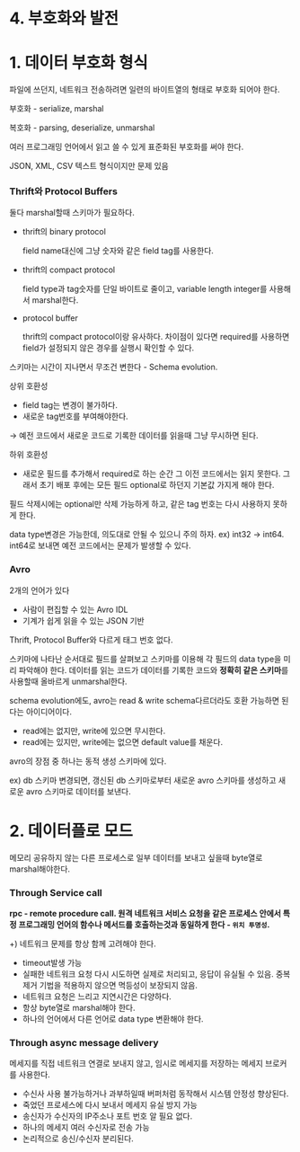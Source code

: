 # 4. 부호화와 발전

# 1. 데이터 부호화 형식

파일에 쓰던지, 네트워크 전송하려면 일련의 바이트열의 형태로 부호화 되어야 한다.

부호화 - serialize, marshal

복호화 - parsing, deserialize, unmarshal

여러 프로그래밍 언어에서 읽고 쓸 수 있게 표준화된 부호화를 써야 한다.

JSON, XML, CSV 텍스트 형식이지만 문제 있음

### Thrift와 Protocol Buffers

둘다 marshal할때 스키마가 필요하다.

- thrift의 binary protocol
    
    field name대신에 그냥 숫자와 같은 field tag를 사용한다. 
    
- thrift의 compact protocol
    
    field type과 tag숫자를 단일 바이트로 줄이고, variable length integer를 사용해서 marshal한다.
    
- protocol buffer
    
    thrift의 compact protocol이랑 유사하다. 차이점이 있다면 required를 사용하면 field가 설정되지 않은 경우를 실행시 확인할 수 있다.
    

스키마는 시간이 지나면서 무조건 변한다 - Schema evolution. 

상위 호환성

- field tag는 변경이 불가하다.
- 새로운 tag번호를 부여해야한다.

→ 예전 코드에서 새로운 코드로 기록한 데이터를 읽을때 그냥 무시하면 된다.

하위 호환성

- 새로운 필드를 추가해서 required로 하는 순간 그 이전 코드에서는 읽지 못한다. 그래서 초기 배포 후에는 모든 필드 optional로 하던지 기본값 가지게 해야 한다.

필드 삭제시에는 optional만 삭제 가능하게 하고, 같은 tag 번호는 다시 사용하지 못하게 한다.

data type변경은 가능한데, 의도대로 안될 수 있으니 주의 하자. ex) int32 → int64. int64로 보내면 예전 코드에서는 문제가 발생할 수 있다.

### Avro

2개의 언어가 있다

- 사람이 편집할 수 있는 Avro IDL
- 기계가 쉽게 읽을 수 있는 JSON 기반

Thrift, Protocol Buffer와 다르게 태그 번호 없다.

스키마에 나타난 순서대로 필드를 살펴보고 스키마를 이용해 각 필드의 data type을 미리 파악해야 한다. 데이터를 읽는 코드가 데이터를 기록한 코드와 **정확히 같은 스키마**를 사용할때 올바르게 unmarshal한다.

schema evolution에도, avro는 read & write schema다르더라도 호환 가능하면 된다는 아이디어이다. 

- read에는 없지만, write에 있으면 무시한다.
- read에는 있지만, write에는 없으면 default value를 채운다.

avro의 장점 중 하나는 동적 생성 스키마에 있다.

ex) db 스키마 변경되면, 갱신된 db 스키마로부터 새로운 avro 스키마를 생성하고 새로운 avro 스키마로 데이터를 보낸다.

# 2. 데이터플로 모드

메모리 공유하지 않는 다른 프로세스로 일부 데이터를 보내고 싶을때 byte열로 marshal해야한다.

### Through Service call

**rpc - remote procedure call. 원격 네트워크 서비스 요청을 같은 프로세스 안에서 특정 프로그래밍 언어의 함수나 메서드를 호출하는것과 동일하게 한다 - `위치 투명성`.** 

+) 네트워크 문제를 항상 함께 고려해야 한다.

- timeout발생 가능
- 실패한 네트워크 요청 다시 시도하면 실제로 처리되고, 응답이 유실될 수 있음. 중복 제거 기법을 적용하지 않으면 멱등성이 보장되지 않음.
- 네트워크 요청은 느리고 지연시간은 다양하다.
- 항상 byte열로 marshal해야 한다.
- 하나의 언어에서 다른 언어로 data type 변환해야 한다.

### Through async message delivery

메세지를 직접 네트워크 연결로 보내지 않고, 임시로 메세지를 저장하는 메세지 브로커를 사용한다.

- 수신사 사용 불가능하거나 과부하일때 버퍼처럼 동작해서 시스템 안정성 향상된다.
- 죽었던 프로세스에 다시 보내서 메세지 유실 방지 가능
- 송신자가 수신자의 IP주소나 포트 번호 알 필요 없다.
- 하나의 메세지 여러 수신자로 전송 가능
- 논리적으로 송신/수신자 분리된다.